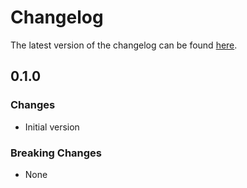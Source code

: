 # Changelog

The latest version of the changelog can be found [here](https://github.com/Azure/bicep-registry-modules/blob/main/avm/res/machine-learning-services/registry/CHANGELOG.md).

## 0.1.0

### Changes

- Initial version

### Breaking Changes

- None
